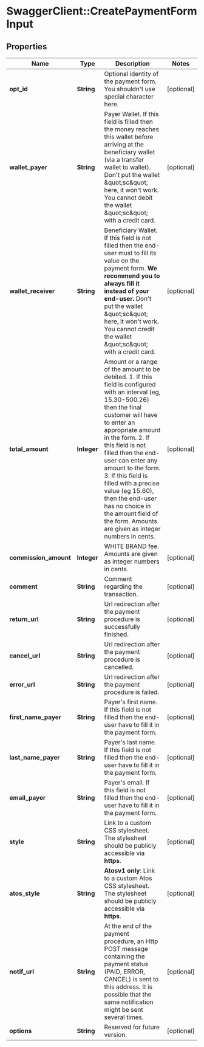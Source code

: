 # SwaggerClient::CreatePaymentFormInput

## Properties
Name | Type | Description | Notes
------------ | ------------- | ------------- | -------------
**opt_id** | **String** | Optional identity of the payment form. You shouldn&#39;t use special character here. | [optional] 
**wallet_payer** | **String** | Payer Wallet. If this field is filled then the money reaches this wallet before arriving at the beneficiary wallet (via a transfer wallet to wallet).  Don&#39;t put the wallet \&quot;sc\&quot; here, it won&#39;t work. You cannot debit the wallet \&quot;sc\&quot; with a credit card. | [optional] 
**wallet_receiver** | **String** | Beneficiary Wallet. If this field is not filled then the end-user must to fill its value on the payment form.   **We recommend you to always fill it instead of your end-user.**  Don&#39;t put the wallet \&quot;sc\&quot; here, it won&#39;t work. You cannot credit the wallet \&quot;sc\&quot; with a credit card. | [optional] 
**total_amount** | **Integer** | Amount or a range of the amount to be debited.  1. If this field is configured with an interval (eg, 15.30-500.26) then the final customer will have to enter an appropriate amount in the form.  2. If this field is not filled then the end-user can enter any amount to the form.  3. If this field is filled with a precise value (eg 15.60), then the end-user has no choice in the amount field of the form.  Amounts are given as integer numbers in cents. | [optional] 
**commission_amount** | **Integer** | WHITE BRAND fee.  Amounts are given as integer numbers in cents. | [optional] 
**comment** | **String** | Comment regarding the transaction. | [optional] 
**return_url** | **String** | Url redirection after the payment procedure is successfully finished. | [optional] 
**cancel_url** | **String** | Url redirection after the payment procedure is cancelled. | [optional] 
**error_url** | **String** | Url redirection after the payment procedure is failed. | [optional] 
**first_name_payer** | **String** | Payer&#39;s first name.   If this field is not filled then the end-user have to fill it in the payment form. | [optional] 
**last_name_payer** | **String** | Payer&#39;s last name.  If this field is not filled then the end-user have to fill it in the payment form. | [optional] 
**email_payer** | **String** | Payer&#39;s email.  If this field is not filled then the end-user have to fill it in the payment form. | [optional] 
**style** | **String** | Link to a custom CSS stylesheet.   The stylesheet should be publicly accessible via **https**. | [optional] 
**atos_style** | **String** | **Atosv1 only**: Link to a custom Atos CSS stylesheet.  The stylesheet should be publicly accessible via **https**. | [optional] 
**notif_url** | **String** | At the end of the payment procedure, an Http POST message containing the payment status (PAID, ERROR, CANCEL) is sent to this address.   It is possible that the same notification might be sent several times. | [optional] 
**options** | **String** | Reserved for future version. | [optional] 


